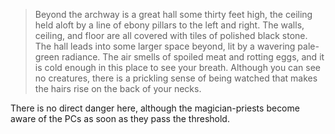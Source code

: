 > Beyond the archway is a great hall some thirty feet high, the ceiling held aloft by a line of ebony pillars to the left and right. The walls, ceiling, and floor are all covered with tiles of polished black stone. The hall leads into some larger space beyond, lit by a wavering pale-green radiance. The air smells of spoiled meat and rotting eggs, and it is cold enough in this place to see your breath. Although you can see no creatures, there is a prickling sense of being watched that makes the hairs rise on the back of your necks.

There is no direct danger here, although the magician-priests become aware of the PCs as soon as they pass the threshold.